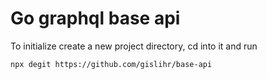# Go graphql base api

To initialize create a new project directory, cd into it and run

```
npx degit https://github.com/gislihr/base-api
```
